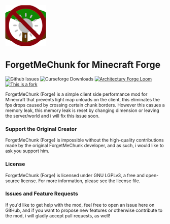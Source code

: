 <img src="src/main/resources/logo.png" width="128">

# ForgetMeChunk for Minecraft Forge

![Github Issues](https://img.shields.io/github/issues/AbdElAziz333/ForgetMeChunk-Forge)
![Curseforge Downloads](https://cf.way2muchnoise.eu/632973.svg)
[![Architectury Forge Loom](https://img.shields.io/badge/Built%20with-Architectury%20Forge%20Loom-orange)](https://github.com/architectury/architectury-loom)
[![This is a fork](https://img.shields.io/badge/This%20is%20port-Support%20the%20original-orange)](https://github.com/mjwells2002/ForgetMeChunk/tree/main)

ForgetMeChunk (Forge) is a simple client side performance mod for Minecraft that prevents light map unloads on the client, this eliminates the fps drops caused by crossing certain chunk borders.
However this casues a memory leak, this memory leak is reset by changing dimension or leaving the server/world and i will fix this issue soon.


### Support the Original Creator
ForgetMeChunk (Forge) is impossible without the high-quality contributions made by the original ForgetMeChunk developer, and as such, i would like to ask you support him.


### License
ForgetMeChunk (Forge) is licensed under GNU LGPLv3, a free and open-source license. For more information, please see the license file.


### Issues and Feature Requests
If you'd like to get help with the mod, feel free to open an issue here on GitHub, and if you want to propose new features or otherwise contribute to the mod, i will gladly accept pull requests, as well!
